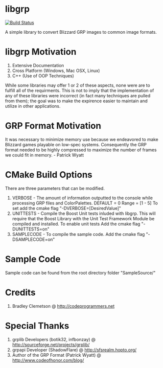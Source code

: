 libgrp
======

[![Build Status](https://travis-ci.org/Stratagus/libgrp.svg?branch=develop)](https://travis-ci.org/Stratagus/libgrp)

A simple library to convert Blizzard GRP images to common image formats.
 
libgrp Motivation
================
1. Extensive Documentation
2. Cross Platform (Windows, Mac OSX, Linux)
3. C++ (Use of OOP Techniques)

While some libraries may offer 1 or 2 of these
aspects, none were are to fulfill all of the requirments. This is
not to imply that the implementation of any of these libraries were
incorrect (in fact many techniques are pulled from them); the goal
was to make the expirence easier to maintain and utilize in other applications.

GRP Format Motivation
=====================
It was necessary to minimize memory use because we endeavored to make Blizzard games
playable on low-spec systems. Consequently the GRP format needed to be highly compressed 
to maximize the number of frames we could fit in memory. - Patrick Wyatt 

CMake Build Options
===================
There are three parameters that can be modified.
1. VERBOSE - The amount of information outputted to the console
 while processing GRP files and ColorPalettes.
 DEFAULT = 0 Range = [1 - 5]
 To set add the cmake flag "-DVERBOSE=[DesiredValue]"
2. UNITTESTS - Compile the Boost Unit tests inluded with libgrp.
 This will require that the Boost Library with the Unit Test Framework Module
 be compiled and installed. To enable unit tests
 Add the cmake flag "-DUNITTESTS=on"
3. SAMPLECODE - To compile the sample code.
 Add the cmake flag "-DSAMPLECODE=on"
 
Sample Code
===========
Sample code can be found from the root directory folder
"SampleSource/"

Credits
=======
1. Bradley Clemetson
 @ http://codeprogrammers.net


Special Thanks
==============
1. grplib Developers (botik32, infbonzay)
 @ http://sourceforge.net/projects/grplib/
2. grpapi Developer (ShadowFlare)
 @ http://sfsrealm.hopto.org/
3. Author of the GRP Format (Patrick Wyatt)
 @ http://www.codeofhonor.com/blog/